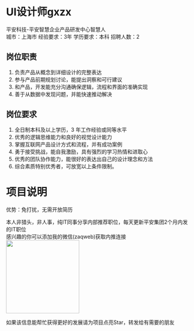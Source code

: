# UI设计师gxzx
平安科技-平安智慧企业产品研发中心智慧人  
城市：上海市 经验要求：3年 学历要求：本科  招聘人数：2

## 岗位职责
1. 负责产品从概念到详细设计的完整表达
 2. 参与产品前期规划讨论，能提出洞察和可行建议
 3. 和产品，开发能充分沟通确保逻辑，流程和界面的准确实现
 4. 善于从数据中发现问题，并能快速推动解决

## 岗位要求
1. 全日制本科及以上学历，3 年工作经验或同等水平
 2. 优秀的逻辑思维能力和良好的视觉设计能力
 3. 掌握互联网产品设计方式和流程，并有成功案例
 4. 勇于接受挑战，能自我激励，具有强烈的学习热情和进取心
 5. 优秀的团队协作能力，能很好的表达出自己的设计理念和方法
 6. 综合素质特别优秀者，可放宽以上条件限制。

# 项目说明

优势：免打扰，无需开放简历

本人非猎头，非人事，纯IT同事分享内部推荐职位，每天更新平安集团2个月内发的IT职位  
感兴趣的你可以添加我的微信(zaqweb)获取内推连接  
<img src="https://github.com/zaqweb/PA-IT-JOBS/blob/master/WechatICode.jpeg"  height="200" width="200">

如果该信息能帮忙获得更好的发展请为项目点亮Star，转发给有需要的朋友




